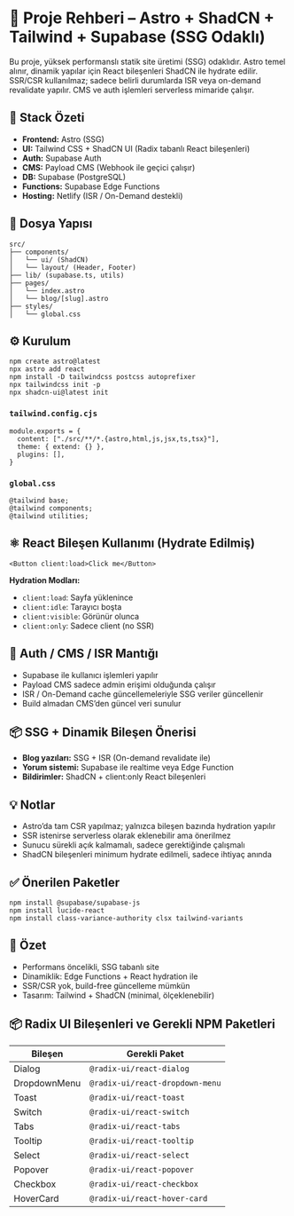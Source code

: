 # 🚀 Proje Rehberi – Astro + ShadCN + Tailwind + Supabase (SSG Odaklı)

Bu proje, yüksek performanslı statik site üretimi (SSG) odaklıdır. Astro temel alınır, dinamik yapılar için React bileşenleri ShadCN ile hydrate edilir. SSR/CSR kullanılmaz; sadece belirli durumlarda ISR veya on-demand revalidate yapılır. CMS ve auth işlemleri serverless mimaride çalışır.

## 🧱 Stack Özeti

- **Frontend:** Astro (SSG)
- **UI:** Tailwind CSS + ShadCN UI (Radix tabanlı React bileşenleri)
- **Auth:** Supabase Auth
- **CMS:** Payload CMS (Webhook ile geçici çalışır)
- **DB:** Supabase (PostgreSQL)
- **Functions:** Supabase Edge Functions
- **Hosting:** Netlify (ISR / On-Demand destekli)

## 📁 Dosya Yapısı

```
src/
├── components/
│   └── ui/ (ShadCN)
│   └── layout/ (Header, Footer)
├── lib/ (supabase.ts, utils)
├── pages/
│   └── index.astro
│   └── blog/[slug].astro
├── styles/
│   └── global.css
```

## ⚙️ Kurulum

```
npm create astro@latest
npx astro add react
npm install -D tailwindcss postcss autoprefixer
npx tailwindcss init -p
npx shadcn-ui@latest init
```

### `tailwind.config.cjs`

```
module.exports = {
  content: ["./src/**/*.{astro,html,js,jsx,ts,tsx}"],
  theme: { extend: {} },
  plugins: [],
}
```

### `global.css`

```
@tailwind base;
@tailwind components;
@tailwind utilities;
```

## ⚛️ React Bileşen Kullanımı (Hydrate Edilmiş)

```
<Button client:load>Click me</Button>
```

**Hydration Modları:**

- `client:load`: Sayfa yüklenince
- `client:idle`: Tarayıcı boşta
- `client:visible`: Görünür olunca
- `client:only`: Sadece client (no SSR)

## 🔐 Auth / CMS / ISR Mantığı

- Supabase ile kullanıcı işlemleri yapılır
- Payload CMS sadece admin erişimi olduğunda çalışır
- ISR / On-Demand cache güncellemeleriyle SSG veriler güncellenir
- Build almadan CMS’den güncel veri sunulur

## 📦 SSG + Dinamik Bileşen Önerisi

- **Blog yazıları:** SSG + ISR (On-demand revalidate ile)
- **Yorum sistemi:** Supabase ile realtime veya Edge Function
- **Bildirimler:** ShadCN + client:only React bileşenleri

## 💡 Notlar

- Astro’da tam CSR yapılmaz; yalnızca bileşen bazında hydration yapılır
- SSR istenirse serverless olarak eklenebilir ama önerilmez
- Sunucu sürekli açık kalmamalı, sadece gerektiğinde çalışmalı
- ShadCN bileşenleri minimum hydrate edilmeli, sadece ihtiyaç anında

## ✅ Önerilen Paketler

```
npm install @supabase/supabase-js
npm install lucide-react
npm install class-variance-authority clsx tailwind-variants
```

## 📌 Özet

- Performans öncelikli, SSG tabanlı site
- Dinamiklik: Edge Functions + React hydration ile
- SSR/CSR yok, build-free güncelleme mümkün
- Tasarım: Tailwind + ShadCN (minimal, ölçeklenebilir)

## 📦 Radix UI Bileşenleri ve Gerekli NPM Paketleri

| Bileşen       | Gerekli Paket                     |
|---------------|----------------------------------|
| Dialog        | `@radix-ui/react-dialog`         |
| DropdownMenu  | `@radix-ui/react-dropdown-menu`  |
| Toast         | `@radix-ui/react-toast`          |
| Switch        | `@radix-ui/react-switch`         |
| Tabs          | `@radix-ui/react-tabs`           |
| Tooltip       | `@radix-ui/react-tooltip`        |
| Select        | `@radix-ui/react-select`         |
| Popover       | `@radix-ui/react-popover`        |
| Checkbox      | `@radix-ui/react-checkbox`       |
| HoverCard     | `@radix-ui/react-hover-card`     |
